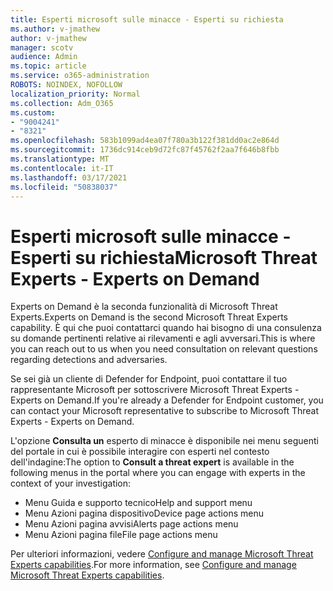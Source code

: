 ```yaml
---
title: Esperti microsoft sulle minacce - Esperti su richiesta
ms.author: v-jmathew
author: v-jmathew
manager: scotv
audience: Admin
ms.topic: article
ms.service: o365-administration
ROBOTS: NOINDEX, NOFOLLOW
localization_priority: Normal
ms.collection: Adm_O365
ms.custom:
- "9004241"
- "8321"
ms.openlocfilehash: 583b1099ad4ea07f780a3b122f381dd0ac2e864d
ms.sourcegitcommit: 1736dc914ceb9d72fc87f45762f2aa7f646b8fbb
ms.translationtype: MT
ms.contentlocale: it-IT
ms.lasthandoff: 03/17/2021
ms.locfileid: "50838037"
---
```

# <a name="microsoft-threat-experts---experts-on-demand"></a><span data-ttu-id="13fef-102">Esperti microsoft sulle minacce - Esperti su richiesta</span><span class="sxs-lookup"><span data-stu-id="13fef-102">Microsoft Threat Experts - Experts on Demand</span></span>

<span data-ttu-id="13fef-103">Experts on Demand è la seconda funzionalità di Microsoft Threat Experts.</span><span class="sxs-lookup"><span data-stu-id="13fef-103">Experts on Demand is the second Microsoft Threat Experts capability.</span></span> <span data-ttu-id="13fef-104">È qui che puoi contattarci quando hai bisogno di una consulenza su domande pertinenti relative ai rilevamenti e agli avversari.</span><span class="sxs-lookup"><span data-stu-id="13fef-104">This is where you can reach out to us when you need consultation on relevant questions regarding detections and adversaries.</span></span>

<span data-ttu-id="13fef-105">Se sei già un cliente di Defender for Endpoint, puoi contattare il tuo rappresentante Microsoft per sottoscrivere Microsoft Threat Experts - Experts on Demand.</span><span class="sxs-lookup"><span data-stu-id="13fef-105">If you're already a Defender for Endpoint customer, you can contact your Microsoft representative to subscribe to Microsoft Threat Experts - Experts on Demand.</span></span>

<span data-ttu-id="13fef-106">L'opzione **Consulta un** esperto di minacce è disponibile nei menu seguenti del portale in cui è possibile interagire con esperti nel contesto dell'indagine:</span><span class="sxs-lookup"><span data-stu-id="13fef-106">The option to **Consult a threat expert** is available in the following menus in the portal where you can engage with experts in the context of your investigation:</span></span>

- <span data-ttu-id="13fef-107">Menu Guida e supporto tecnico</span><span class="sxs-lookup"><span data-stu-id="13fef-107">Help and support menu</span></span>
- <span data-ttu-id="13fef-108">Menu Azioni pagina dispositivo</span><span class="sxs-lookup"><span data-stu-id="13fef-108">Device page actions menu</span></span>
- <span data-ttu-id="13fef-109">Menu Azioni pagina avvisi</span><span class="sxs-lookup"><span data-stu-id="13fef-109">Alerts page actions menu</span></span>
- <span data-ttu-id="13fef-110">Menu Azioni pagina file</span><span class="sxs-lookup"><span data-stu-id="13fef-110">File page actions menu</span></span>

<span data-ttu-id="13fef-111">Per ulteriori informazioni, vedere [Configure and manage Microsoft Threat Experts capabilities](https://docs.microsoft.com/windows/security/threat-protection/microsoft-defender-atp/configure-microsoft-threat-experts).</span><span class="sxs-lookup"><span data-stu-id="13fef-111">For more information, see [Configure and manage Microsoft Threat Experts capabilities](https://docs.microsoft.com/windows/security/threat-protection/microsoft-defender-atp/configure-microsoft-threat-experts).</span></span>
